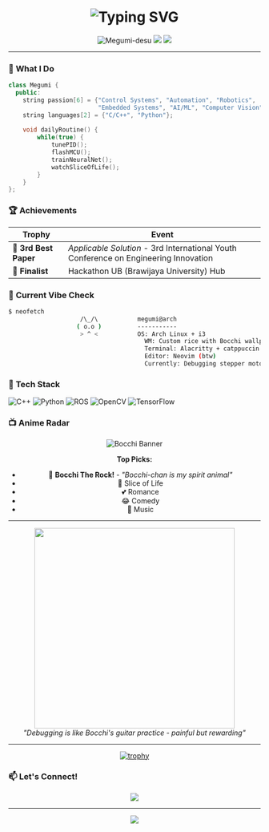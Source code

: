 <h1 align="center">
  <img src="https://readme-typing-svg.herokuapp.com?font=Fira+Code&size=28&pause=1000&color=FF6B6B&center=true&vCenter=true&width=435&lines=Hi,+I'm+Megumi!;Control+System+Enthusiast;Robotics+&+AI+Explorer;Embedded+Wizard;Certified+Weeb+🎸" alt="Typing SVG" />
</h1>

<p align="center">
  <img src="https://komarev.com/ghpvc/?username=Megumi-desu&label=Profile%20views&color=ff69b4&style=flat" alt="Megumi-desu" />
  <img src="https://img.shields.io/badge/OS-Arch%20Linux-1793d1?style=flat&logo=arch-linux&logoColor=white" />
  <img src="https://img.shields.io/badge/Status-Currently%20vibing%20to%20Bocchi%20OP-ff69b4" />
</p>

---

### 🎯 **What I Do**
```cpp
class Megumi {
  public:
    string passion[6] = {"Control Systems", "Automation", "Robotics", 
                         "Embedded Systems", "AI/ML", "Computer Vision"};
    string languages[2] = {"C/C++", "Python"};
    
    void dailyRoutine() {
        while(true) {
            tunePID();
            flashMCU();
            trainNeuralNet();
            watchSliceOfLife();
        }
    }
};
```

### 🏆 **Achievements**
| Trophy | Event |
|--------|--------|
| 🥉 **3rd Best Paper** | *Applicable Solution* - 3rd International Youth Conference on Engineering Innovation |
| 🏅 **Finalist** | Hackathon UB (Brawijaya University) Hub |

### 🎸 **Current Vibe Check**
```bash
$ neofetch
                    /\_/\           megumi@arch
                   ( o.o )          -----------
                    > ^ <           OS: Arch Linux + i3
                                      WM: Custom rice with Bocchi wallpaper
                                      Terminal: Alacritty + catppuccin
                                      Editor: Neovim (btw)
                                      Currently: Debugging stepper motors
```

### 🔧 **Tech Stack**
![C++](https://img.shields.io/badge/C++-00599C?style=for-the-badge&logo=c%2B%2B&logoColor=white)
![Python](https://img.shields.io/badge/Python-3776AB?style=for-the-badge&logo=python&logoColor=white)
![ROS](https://img.shields.io/badge/ROS-22314E?style=for-the-badge&logo=ros&logoColor=white)
![OpenCV](https://img.shields.io/badge/OpenCV-5C3EE8?style=for-the-badge&logo=opencv&logoColor=white)
![TensorFlow](https://img.shields.io/badge/TensorFlow-FF6F00?style=for-the-badge&logo=tensorflow&logoColor=white)

### 📺 **Anime Radar**
<div align="center">
  
![Bocchi Banner](https://raw.githubusercontent.com/Megumi-desu/Megumi-desu/main/assets/bocchi-the-rock-bocchi.gif)

**Top Picks:**
- 🎸 **Bocchi The Rock!** - *"Bocchi-chan is my spirit animal"*
- 🌸 Slice of Life
- 💕 Romance
- 😂 Comedy
- 🎵 Music

</div>

---

<p align="center">
  <img src="https://media.giphy.com/media/v1.Y2lkPTc5MGI3NjExZzZ4a2VnN3R1Y2N3dW5mZ2l0b2VnM3R1Y2N3dW5mZ2l0b2VnM3R1Y2N3dW5mZw==/giphy.gif" width="400" />
  <br>
  <i>"Debugging is like Bocchi's guitar practice - painful but rewarding"</i>
</p>

---

<div align="center">
  
[![trophy](https://github-profile-trophy.vercel.app/?username=Megumi-desu&theme=onedark&no-frame=true&column=3)](https://github.com/ryo-ma/github-profile-trophy)

</div>

### 📫 **Let's Connect!**
<p align="center">
  <a href="https://github.com/Megumi-desu">
    <img src="https://img.shields.io/badge/GitHub-100000?style=for-the-badge&logo=github&logoColor=white" />
  </a>
</p>

---

<div align="center">
  <img src="https://capsule-render.vercel.app/api?type=waving&color=gradient&height=60&section=footer" />
</div>

<!---
Megumi-desu/Megumi-desu is a ✨ special ✨ repository because its `README.md` (this file) appears on your GitHub profile.
You can click the Preview link to take a look at your changes.
--->
